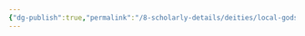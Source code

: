 ```yaml
---
{"dg-publish":true,"permalink":"/8-scholarly-details/deities/local-gods/vulcan/","noteIcon":""}
---
```


